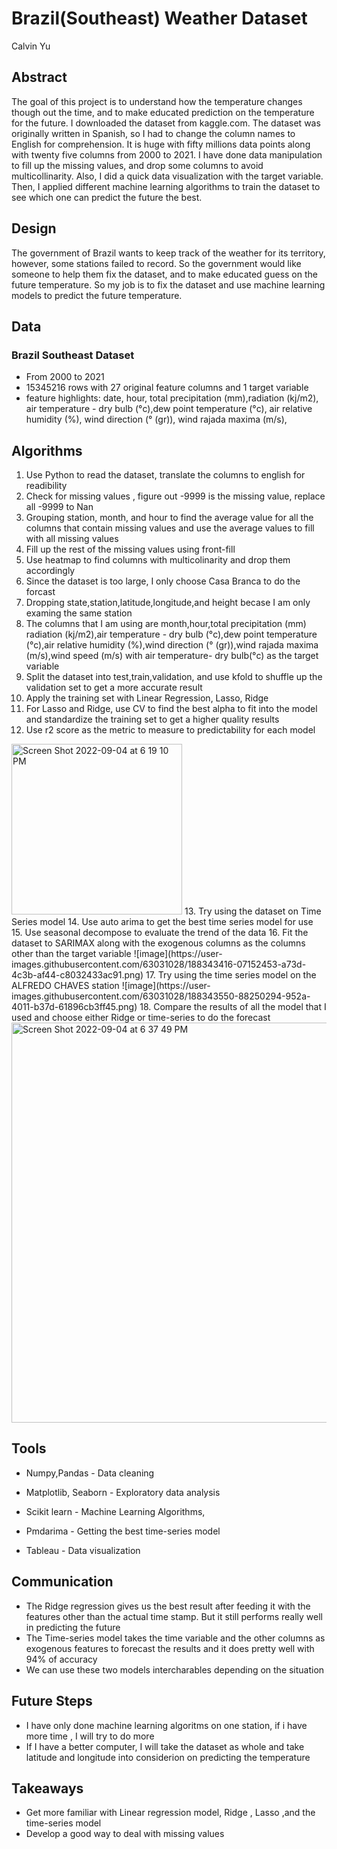 # Brazil(Southeast) Weather Dataset 
Calvin Yu
## Abstract 
The goal of this project is to understand how the temperature changes though out the time, and to make educated prediction on the temperature for the future. I downloaded the dataset from kaggle.com. The dataset was originally written in Spanish, so I had to change the column names to English for comprehension. It is huge with fifty millions data points along with twenty five columns from 2000 to 2021. I have done data manipulation to fill up the missing values, and drop some columns to avoid multicollinarity.
Also, I did a quick data visualization with the target variable. Then, I applied different machine learning algorithms to train the dataset to see which one can predict the future the best.
## Design
The government of Brazil wants to keep track of the weather for its territory, however, some stations failed to record. So the government would like someone to help them fix the dataset, and to make educated guess on the future temperature. So my job is to fix the dataset and use machine learning models to predict the future temperature.
## Data
### Brazil Southeast Dataset
- From 2000 to 2021
- 15345216 rows with 27 original feature columns and 1 target variable 
- feature highlights:  date, hour, total precipitation (mm),radiation (kj/m2), air temperature - dry bulb (°c),dew point temperature (°c), air relative humidity (%),
wind direction (° (gr)), wind rajada maxima (m/s),
## Algorithms 
1. Use Python to read the dataset, translate the columns to english for readibility
2. Check for missing values , figure out -9999 is the missing value, replace all -9999 to Nan
3. Grouping station, month, and hour to find the average value for all the columns that contain missing values and use the average values to fill with all missing values 
4. Fill up the rest of the missing values using front-fill 
5. Use heatmap to find columns with multicolinarity and drop them accordingly 
6. Since the dataset is too large, I only choose Casa Branca to do the forcast
7. Dropping state,station,latitude,longitude,and height becase I am only examing the same station
8. The columns that I am using are 	month,hour,total precipitation (mm)	radiation (kj/m2),air temperature - dry bulb (°c),dew point temperature (°c),air relative humidity (%),wind direction (° (gr)),wind rajada maxima (m/s),wind speed (m/s) with air temperature- dry bulb(°c) as the target variable
9. Split the dataset into test,train,validation, and use kfold to shuffle up the validation set to get a more accurate result
10. Apply the training set with Linear Regression, Lasso, Ridge 
11. For Lasso and Ridge, use CV to find the best alpha to fit into the model and standardize the training set to get a higher quality results
12. Use r2 score as the metric to measure to predictability for each model 
<img width="273" alt="Screen Shot 2022-09-04 at 6 19 10 PM" src="https://user-images.githubusercontent.com/63031028/188342504-c1bc6af6-9ce1-4696-a39a-7c58b09d14a9.png">
13. Try using the dataset on Time Series model 
14. Use auto arima to get the best time series model for use 
15. Use seasonal decompose to evaluate the trend of the data
16. Fit the dataset to SARIMAX along with the exogenous columns as the columns other than the target variable
![image](https://user-images.githubusercontent.com/63031028/188343416-07152453-a73d-4c3b-af44-c8032433ac91.png)
17. Try using the time series model on the ALFREDO CHAVES station 
![image](https://user-images.githubusercontent.com/63031028/188343550-88250294-952a-4011-b37d-61896cb3ff45.png)
18. Compare the results of all the model that I used and choose either Ridge or time-series to do the forecast

<img width="640" alt="Screen Shot 2022-09-04 at 6 37 49 PM" src="https://user-images.githubusercontent.com/63031028/188343751-eca62ce8-77ea-431a-9938-2da8373016fc.png">

## Tools
- Numpy,Pandas - Data cleaning 
- Matplotlib, Seaborn - Exploratory data analysis 

- Scikit learn - Machine Learning Algorithms,
- Pmdarima - Getting the best time-series model 
- Tableau - Data visualization 
## Communication 
- The Ridge regression gives us the best result after feeding it with the features other than the actual time stamp. But it still performs really well in predicting the future
- The Time-series model takes the time variable and the other columns as exogenous features to forecast the results and it does pretty well with 94% of accuracy 
- We can use these two models intercharables depending on the situation 

## Future Steps
- I have only done machine learning algoritms on one station, if i have more time , I will try to do more 
- If I have a better computer, I will take the dataset as whole and take latitude and longitude into considerion on  predicting the  temperature 
## Takeaways 
- Get more familiar with Linear regression model, Ridge , Lasso ,and the time-series model 
- Develop a good way to deal with missing values


